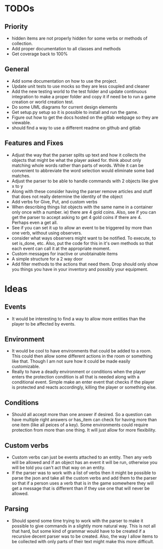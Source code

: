 TODOs
=====

Priority
--------

* hidden items are not properly hidden for some verbs or methods of collection.
* Add proper documentation to all classes and methods
* Get coverage back to 100%

General
-------

* Add some documentation on how to use the project.
* Update unit tests to use mocks so they are less coupled and cleaner
* Add the new testing world to the test folder and update continuous integration to make a proper folder and copy it if need be to run a game creation or world creation test.
* Do some UML diagrams for current design elements
* Get setup.py setup so it is possible to install and run the game.
* Figure out how to get the docs hosted on the gitlab webpage so they are viewable.
* should find a way to use a different readme on github and gitlab

Features and Fixes
------------------

* Adjust the way that the parser splits up text and how it collects the objects that might be what the player asked for. think about only matching whole words rather than parts of words. While it can be convenient to abbreviate the word selection would eliminate some bad matches.
* Adjust the parser to be able to handle commands with 2 objects like give x to y
* Along with these consider having the parser remove articles and stuff that does not really determine the identity of the object
* Add verbs for Give, Put, and custom verbs
* When describing things list objects with the same name in a container only once with a number. ie) there are 4 gold coins. Also, see if you can get the parser to accept asking to get 4 gold coins if there are 4. Perhaps even a get all.
* See if you can set it up to allow an event to be triggered by more than one verb, without using observers.
* consider what ways observers might want to be notified. To execute, to set is_done, etc. Also, put the code for this in it's own methods so that each event can call it at the appropriate moment.
* Custom messages for inactive or unobtainable items
* A simple structure for a 2 way door
* Add filter methods to the actions that need them. Drop should only show you things you have in your inventory and possibly your equipment.

Ideas
=====

Events
------
* It would be interesting to find a way to allow more entities than the player to be affected by events.


Environment
-----------
* It would be cool to have environments that could be added to a room. This could then allow some different actions in the room or something like that. Though I am not sure how it could be made easily customizable.
* Really to have a deadly environment or conditions when the player enters the protection condition is all that is needed along with a conditional event. Simple make an enter event that checks if the player is protected and reacts accordingly, killing the player or something else.

Conditions
----------
* Should all accept more than one answer if desired. So a question can have multiple right answers or has_item can check for having more than one item (like all peices of a key). Some environments could require protection from more than one thing. It will just allow for more flexibility.

Custom verbs
------------
* Custom verbs can just be events attached to an entity. Then any verb will be allowed and if an object has an event it will be run, otherwise you will be told you can't act that way on an entity.
* If the parser was to work with a list of verbs then it might be possible to parse the json and take all the custom verbs and add them to the parser so that if a person uses a verb that is in the game somewhere they will get a message that is different than if they use one that will never be allowed.

Parsing
-------
* Should spend some time trying to work with the parser to make it possible to give commands in a slightly more natural way. This is not all that hard, but some kind of grammar would have to be created if a recursive decent parser was to be created. Also, the way I allow items to be collected with only parts of their text might make this more difficult.